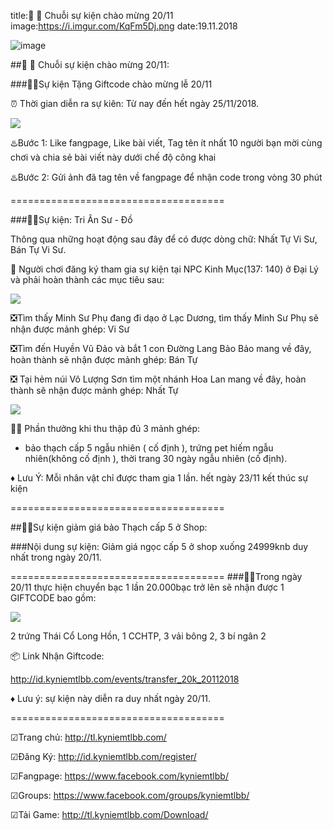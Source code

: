 title:📢 📢 Chuỗi sự kiện chào mừng 20/11
image:https://i.imgur.com/KqFm5Dj.png
date:19.11.2018

![image](https://i.imgur.com/KqFm5Dj.png)

##📢 📢 Chuỗi sự kiện chào mừng 20/11: 

###🎉🎉Sự kiện Tặng Giftcode chào mừng lễ 20/11

 ⏰ Thời gian diễn ra sự kiên: Từ nay đến hết ngày 25/11/2018.
 
 ![](https://i.imgur.com/GBVpGKi.png)

♨️Bước 1: Like fangpage, Like bài viết, Tag tên ít nhất 10 người bạn mời cùng chơi và chia sẻ bài viết này dưới chế độ công khai

♨️Bước 2: Gửi ảnh đã tag tên về fangpage để nhận code trong vòng 30 phút

=====================================

###🎉🎉Sự kiện: Tri Ân Sư - Đồ

Thông qua những hoạt động sau đây để có được dòng chữ: Nhất Tự Vi Sư, Bán Tự Vi Sư.


 🔎 Người chơi đăng ký tham gia sự kiện tại NPC Kinh Mục(137: 140) ở Đại Lý và phải hoàn thành các mục tiêu sau:
 
 ![](https://i.imgur.com/GBVpGKi.png)
 
❎Tìm thấy Minh Sư Phụ đang đi dạo ở Lạc Dương, tìm thấy Minh Sư Phụ sẽ nhận được mảnh ghép: Vi Sư

❎Tìm đến Huyền Vũ Đảo và bắt 1 con Đường Lang Bảo Bảo mang về đây, hoàn thành sẽ nhận được mảnh ghép: Bán Tự

❎ Tại hẻm núi Vô Lượng Sơn tìm một nhánh Hoa Lan mang về đây, hoàn thành sẽ nhận được mảnh ghép: Nhất Tự

![](https://i.imgur.com/U0DEf1f.png)

  🎁🎁 Phần thưởng khi thu thập đủ 3 mảnh ghép:
  
+ bảo thạch cấp 5 ngẫu nhiên ( cố định ), trứng pet hiếm ngẫu nhiên(không cố định ), thời trang 30 ngày ngẫu nhiên (cố định).

♦️ Lưu Ý: Mỗi nhân vật chỉ được tham gia 1 lần. hết ngày 23/11 kết thúc sự kiện

=====================================

##🎉🎉Sự kiện giảm giá bảo Thạch cấp 5 ở Shop:


###Nội dung sự kiện: Giảm giá ngọc cấp 5 ở shop xuống 24999knb duy nhất trong ngày 20/11.

=====================================
###🎉🎉Trong ngày 20/11 thực hiện chuyển bạc 1 lần 20.000bạc trở lên sẽ nhận được 1 GIFTCODE bao gồm:

![](https://i.imgur.com/U0DEf1f.png)

2 trứng Thái Cổ Long Hồn, 1 CCHTP, 3 vải bông 2, 3 bí ngân 2


  📦 Link Nhận Giftcode: 
  
http://id.kyniemtlbb.com/events/transfer_20k_20112018

♦️ Lưu ý: sự kiện này diễn ra duy nhất ngày 20/11.

=====================================

☑Trang chủ: http://tl.kyniemtlbb.com/

☑Đăng Ký: http://id.kyniemtlbb.com/register/

☑Fangpage: https://www.facebook.com/kyniemtlbb/

☑Groups: https://www.facebook.com/groups/kyniemtlbb/

☑Tải Game: http://tl.kyniemtlbb.com/Download/
